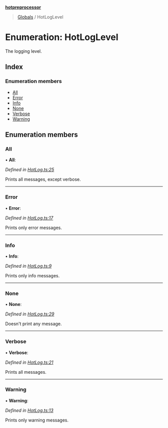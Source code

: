 **[hotpreprocessor](../README.md)**

> [Globals](../globals.md) / HotLogLevel

# Enumeration: HotLogLevel

The logging level.

## Index

### Enumeration members

* [All](hotloglevel.md#all)
* [Error](hotloglevel.md#error)
* [Info](hotloglevel.md#info)
* [None](hotloglevel.md#none)
* [Verbose](hotloglevel.md#verbose)
* [Warning](hotloglevel.md#warning)

## Enumeration members

### All

•  **All**: 

*Defined in [HotLog.ts:25](https://github.com/OurFreeLight/HotPreprocessor/blob/9c94bd6/src/HotLog.ts#L25)*

Prints all messages, except verbose.

___

### Error

•  **Error**: 

*Defined in [HotLog.ts:17](https://github.com/OurFreeLight/HotPreprocessor/blob/9c94bd6/src/HotLog.ts#L17)*

Prints only error messages.

___

### Info

•  **Info**: 

*Defined in [HotLog.ts:9](https://github.com/OurFreeLight/HotPreprocessor/blob/9c94bd6/src/HotLog.ts#L9)*

Prints only info messages.

___

### None

•  **None**: 

*Defined in [HotLog.ts:29](https://github.com/OurFreeLight/HotPreprocessor/blob/9c94bd6/src/HotLog.ts#L29)*

Doesn't print any message.

___

### Verbose

•  **Verbose**: 

*Defined in [HotLog.ts:21](https://github.com/OurFreeLight/HotPreprocessor/blob/9c94bd6/src/HotLog.ts#L21)*

Prints all messages.

___

### Warning

•  **Warning**: 

*Defined in [HotLog.ts:13](https://github.com/OurFreeLight/HotPreprocessor/blob/9c94bd6/src/HotLog.ts#L13)*

Prints only warning messages.
